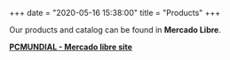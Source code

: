 +++
date = "2020-05-16 15:38:00"
title = "Products"
+++

Our products and catalog can be found in **Mercado Libre**.

**[PCMUNDIAL - Mercado libre site][1]**

[1]: http://mercadolibre.com